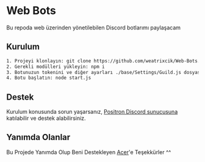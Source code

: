 # Web Bots

Bu repoda web üzerinden yönetilebilen Discord botlarımı paylaşacam

## Kurulum

```bash
1. Projeyi klonlayın: git clone https://github.com/weatrixcik/Web-Bots.git
2. Gerekli modülleri yükleyin: npm i
3. Botunuzun tokenini ve diğer ayarları ./base/Settings/Guild.js dosyasına ekleyin:
4. Botu başlatın: node start.js
``` 

## Destek

Kurulum konusunda sorun yaşarsanız, [Positron Discord sunucusuna](https://discord.gg/positron) katılabilir ve destek alabilirsiniz.

## Yanımda Olanlar

 Bu Projede Yanımda Olup Beni Destekleyen [Acer](https://github.com/acerhizmq)'e Teşekkürler ^^
